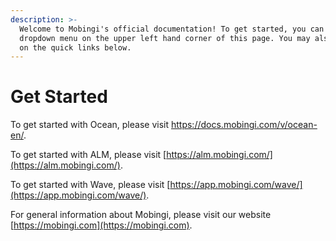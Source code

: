 ```yaml
---
description: >-
  Welcome to Mobingi's official documentation! To get started, you can use the
  dropdown menu on the upper left hand corner of this page. You may also click
  on the quick links below.
---
```


# Get Started

To get started with Ocean, please visit https://docs.mobingi.com/v/ocean-en/.

To get started with ALM, please visit [https://alm.mobingi.com/](https://alm.mobingi.com/).

To get started with Wave, please visit [https://app.mobingi.com/wave/](https://app.mobingi.com/wave/).

For general information about Mobingi, please visit our website [https://mobingi.com](https://mobingi.com).


